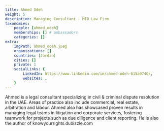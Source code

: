 ```yaml
---
title: Ahmed Odeh
weight: 5
description: Managing Consultant - MIO Law Firm
taxonomies:
    people: [ahmed_odeh]
    memberships: [] # ambassadors
    categories: []
extra:
    imgPath: ahmed_odeh.jpeg
    organizations: []
    countries: [Jordan]
    cities: []
    private: 1
    socialLinks: {
        LinkedIn: https://www.linkedin.com/in/ahmed-odeh-615a9740/,
        websites: ,
    }
---
```


Ahmed is a legal consultant specializing in civil & criminal dispute resolution in the UAE. Areas of practice also include commercial, real estate, arbitration and labour. Ahmed also has showcased proven results in managing legal teams in litigation and corporate services, fostering teamwork for projects such as due diligence and client reporting. He is also the author of knowyourrights.dubizzle.com
